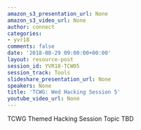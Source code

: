```yaml
---
amazon_s3_presentation_url: None
amazon_s3_video_url: None
author: connect
categories:
- yvr18
comments: false
date: '2018-08-29 09:00:00+00:00'
layout: resource-post
session_id: YVR18-TCW05
session_track: Tools
slideshare_presentation_url: None
speakers: None
title: 'TCWG: Wed Hacking Session 5'
youtube_video_url: None
---
```


TCWG Themed Hacking Session Topic TBD